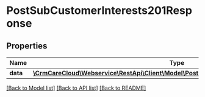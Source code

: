 # PostSubCustomerInterests201Response

## Properties
Name | Type | Description | Notes
------------ | ------------- | ------------- | -------------
**data** | [**\CrmCareCloud\Webservice\RestApi\Client\Model\PostSubCustomerInterests201ResponseData**](PostSubCustomerInterests201ResponseData.md) |  | [optional] 

[[Back to Model list]](../../README.md#documentation-for-models) [[Back to API list]](../../README.md#documentation-for-api-endpoints) [[Back to README]](../../README.md)

